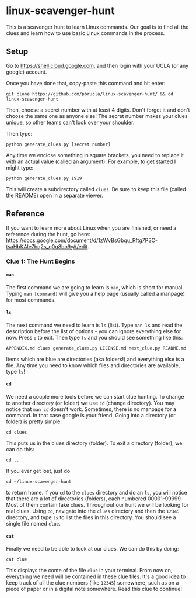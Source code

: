 # linux-scavenger-hunt #

This is a scavenger hunt to learn Linux commands. Our goal is to find all
the clues and learn how to use basic Linux commands in the process.

## Setup ##

Go to https://shell.cloud.google.com, and then login with your UCLA (or any google) account.

Once you have done that, copy-paste this command and hit enter:
```
git clone https://github.com/pbrucla/linux-scavenger-hunt/ && cd linux-scavenger-hunt
```

Then, choose a secret number with at least 4 digits. Don't forget it and
don't choose the same one as anyone else! The secret number makes your clues
unique, so other teams can't look over your shoulder.

Then type:

    python generate_clues.py [secret number]

Any time we enclose something in square brackets, you need to replace it
with an actual value (called an argument). For example, to get started I
might type:

    python generate_clues.py 1919

This will create a subdirectory called `clues`. Be sure to keep this file
(called the README) open in a separate viewer.

## Reference ##

If you want to learn more about Linux when you are finished, or need a reference
during the hunt, go here: https://docs.google.com/document/d/1zWvBsGbqu_Rftg7P3C-tsaHbKAle7bq2s_q0q8bo9yA/edit.

### Clue 1: The Hunt Begins ###

#### `man` ####

The first command we are going to learn is `man`, which is short for manual.
Typing `man [command]` will give you a help page (usually called a manpage)
for most commands.

#### `ls` ####

The next command we need to learn is `ls` (list). Type `man ls` and read the
description before the list of options - you can ignore everything else for now.
Press `q` to exit. Then type `ls` and you should see something
like this:

    APPENDIX.md clues generate_clues.py LICENSE.md next_clue.py README.md

Items which are blue are directories (aka folders!) and everything else is a file. Any time
you need to know which files and directories are available, type `ls`!

#### `cd` ####

We need a couple more tools before we can start clue hunting. To change to
another directory (or folder) we use `cd` (change directory). You may notice that
`man cd` doesn't work. Sometimes, there is no manpage for a command. In that
case google is your friend. Going into a directory (or folder) is pretty simple:

    cd clues

This puts us in the clues directory (folder). To exit a directory (folder), we can do this:

    cd ..

If you ever get lost, just do

    cd ~/linux-scavenger-hunt

to return home. If you `cd` to the `clues` directory and do an `ls`, you
will notice that there are a lot of directories (folders), each numbered 00001-99999.
Most of them contain fake clues. Throughout our hunt we will be looking for real clues. Using
`cd`, navigate into the `clues` directory and then the `12345` directory, and type `ls` to list 
the files in this directory. You should see a single file named `clue`.

#### `cat` ####

Finally we need to be able to look at our clues. We can do this by doing:

    cat clue

This displays the conte of the file `clue` in your terminal. From now on, everything we need
will be contained in these clue files. It's a good idea to keep track of
all the clue numbers (like `12345`) somewhere, such as on a piece of paper
or in a digital note somewhere. Read this clue to continue!
